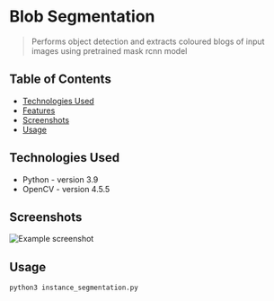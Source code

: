 # Blob Segmentation
> Performs object detection and extracts coloured blogs of input images using pretrained mask rcnn model

## Table of Contents
* [Technologies Used](#technologies-used)
* [Features](#features)
* [Screenshots](#screenshots)
* [Usage](#usage)
<!-- * [License](#license) -->



## Technologies Used
- Python - version 3.9
- OpenCV - version 4.5.5


## Screenshots
![Example screenshot](./img/screenshot.png)
<!-- If you have screenshots you'd like to share, include them here. -->


## Usage
`python3 instance_segmentation.py`



<!-- Optional -->
<!-- ## License -->
<!-- This project is open source and available under the [... License](). -->

<!-- You don't have to include all sections - just the one's relevant to your project -->

